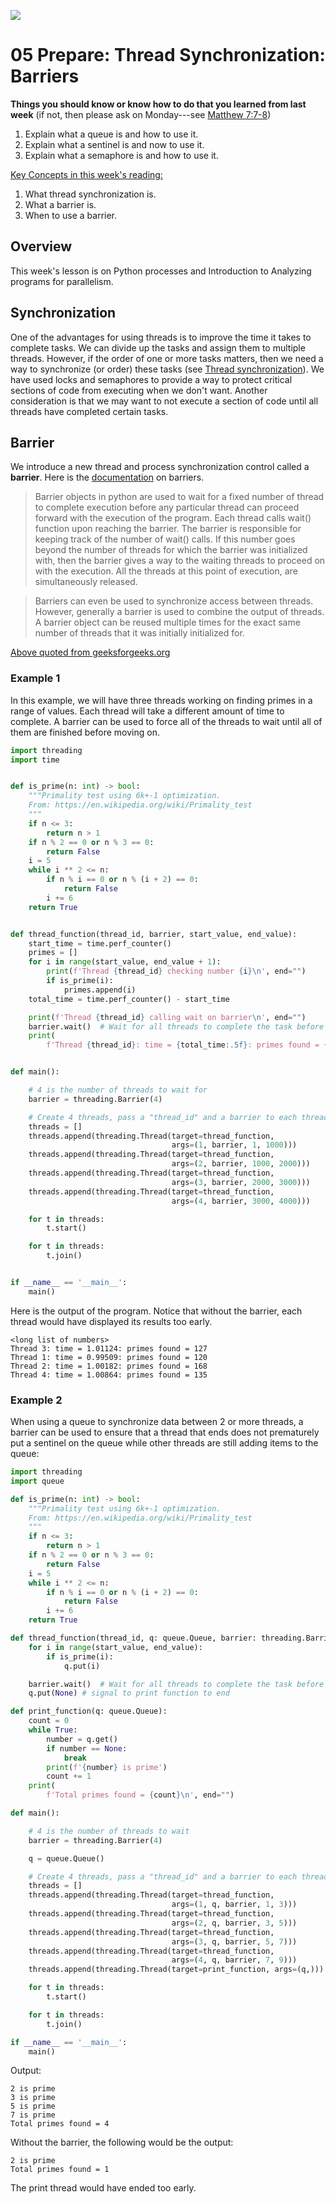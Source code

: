 ![](../site/banner.png)

# 05 Prepare: Thread Synchronization: Barriers

**Things you should know or know how to do that you learned from last week**
(if not, then please ask on Monday---see [Matthew 7:7-8](https://www.churchofjesuschrist.org/study/scriptures/nt/matt/7?lang=eng))
1. Explain what a queue is and how to use it.
2. Explain what a sentinel is and now to use it.
3. Explain what a semaphore is and how to use it.

<ins>Key Concepts in this week's reading:</ins>
1. What thread synchronization is.
2. What a barrier is.
3. When to use a barrier.

## Overview

This week's lesson is on Python processes and Introduction to Analyzing programs for parallelism.

## Synchronization

One of the advantages for using threads is to improve the time it takes to complete tasks. We can divide up the tasks and assign them to multiple threads. However, if the order of one or more tasks matters, then we need a way to synchronize (or order) these tasks (see [Thread synchronization](https://en.wikipedia.org/wiki/Synchronization_(computer_science)#Thread_or_process_synchronization)). We have used locks and semaphores to provide a way to protect critical sections of code from executing when we don't want. Another consideration is that we may want to not execute a section of code until all threads have completed certain tasks. 

## Barrier

We introduce a new thread and process synchronization control called a **barrier**.  Here is the [documentation](https://docs.python.org/3/library/threading.html#barrier-objects) on barriers.


> Barrier objects in python are used to wait for a fixed number of thread to complete execution before any particular thread can proceed forward with the execution of the program. Each thread calls wait() function upon reaching the barrier. The barrier is responsible for keeping track of the number of wait() calls. If this number goes beyond the number of threads for which the barrier was initialized with, then the barrier gives a way to the waiting threads to proceed on with the execution. All the threads at this point of execution, are simultaneously released.

> Barriers can even be used to synchronize access between threads. However, generally a barrier is used to combine the output of threads. A barrier object can be reused multiple times for the exact same number of threads that it was initially initialized for.

[Above quoted from geeksforgeeks.org](https://www.geeksforgeeks.org/barrier-objects-python/)

### Example 1
In this example, we will have three threads working on finding primes in a range of values.  Each thread will take a different amount of time to complete.  A barrier can be used to force all of the threads to wait until all of them are finished before moving on.

```python
import threading
import time


def is_prime(n: int) -> bool:
    """Primality test using 6k+-1 optimization.
    From: https://en.wikipedia.org/wiki/Primality_test
    """
    if n <= 3:
        return n > 1
    if n % 2 == 0 or n % 3 == 0:
        return False
    i = 5
    while i ** 2 <= n:
        if n % i == 0 or n % (i + 2) == 0:
            return False
        i += 6
    return True


def thread_function(thread_id, barrier, start_value, end_value):
    start_time = time.perf_counter()
    primes = []
    for i in range(start_value, end_value + 1):
        print(f'Thread {thread_id} checking number {i}\n', end="")
        if is_prime(i):
            primes.append(i)
    total_time = time.perf_counter() - start_time

    print(f'Thread {thread_id} calling wait on barrier\n', end="")
    barrier.wait()  # Wait for all threads to complete the task before printing
    print(
        f'Thread {thread_id}: time = {total_time:.5f}: primes found = {len(primes)}\n', end="")


def main():

    # 4 is the number of threads to wait for
    barrier = threading.Barrier(4)

    # Create 4 threads, pass a "thread_id" and a barrier to each thread
    threads = []
    threads.append(threading.Thread(target=thread_function,
                                    args=(1, barrier, 1, 1000)))
    threads.append(threading.Thread(target=thread_function,
                                    args=(2, barrier, 1000, 2000)))
    threads.append(threading.Thread(target=thread_function,
                                    args=(3, barrier, 2000, 3000)))
    threads.append(threading.Thread(target=thread_function,
                                    args=(4, barrier, 3000, 4000)))

    for t in threads:
        t.start()

    for t in threads:
        t.join()


if __name__ == '__main__':
    main()
```

Here is the output of the program.  Notice that without the barrier, each thread would have displayed its results too early. 

```
<long list of numbers>
Thread 3: time = 1.01124: primes found = 127
Thread 1: time = 0.99509: primes found = 120
Thread 2: time = 1.00182: primes found = 168
Thread 4: time = 1.00864: primes found = 135
```

### Example 2
When using a queue to synchronize data between 2 or more threads, a barrier can be used to ensure that a thread that ends does not prematurely put a sentinel on the queue while other threads are still adding items to the queue:

```python
import threading
import queue

def is_prime(n: int) -> bool:
    """Primality test using 6k+-1 optimization.
    From: https://en.wikipedia.org/wiki/Primality_test
    """
    if n <= 3:
        return n > 1
    if n % 2 == 0 or n % 3 == 0:
        return False
    i = 5
    while i ** 2 <= n:
        if n % i == 0 or n % (i + 2) == 0:
            return False
        i += 6
    return True

def thread_function(thread_id, q: queue.Queue, barrier: threading.Barrier, start_value, end_value):
    for i in range(start_value, end_value):
        if is_prime(i):
            q.put(i)

    barrier.wait()  # Wait for all threads to complete the task before printing
    q.put(None) # signal to print function to end

def print_function(q: queue.Queue):
    count = 0
    while True:
        number = q.get()
        if number == None:
            break
        print(f'{number} is prime')
        count += 1
    print(
        f'Total primes found = {count}\n', end="")

def main():

    # 4 is the number of threads to wait
    barrier = threading.Barrier(4)

    q = queue.Queue()

    # Create 4 threads, pass a "thread_id" and a barrier to each thread
    threads = []
    threads.append(threading.Thread(target=thread_function,
                                    args=(1, q, barrier, 1, 3)))
    threads.append(threading.Thread(target=thread_function,
                                    args=(2, q, barrier, 3, 5)))
    threads.append(threading.Thread(target=thread_function,
                                    args=(3, q, barrier, 5, 7)))
    threads.append(threading.Thread(target=thread_function,
                                    args=(4, q, barrier, 7, 9)))
    threads.append(threading.Thread(target=print_function, args=(q,)))

    for t in threads:
        t.start()

    for t in threads:
        t.join()

if __name__ == '__main__':
    main()
```

Output:
```
2 is prime
3 is prime
5 is prime
7 is prime
Total primes found = 4
```

Without the barrier, the following would be the output:
```
2 is prime
Total primes found = 1
```

The print thread would have ended too early.